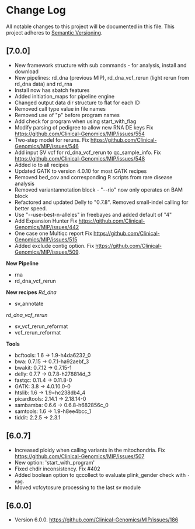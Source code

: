# Change Log
All notable changes to this project will be documented in this file.
This project adheres to [Semantic Versioning](http://semver.org/).

## [7.0.0]
- New framework structure with sub commands - for analysis, install and download
- New pipelines: rd_dna (previous MIP), rd_dna_vcf_rerun (light rerun from rd_dna data) and rd_rna
- Install now has sbatch features
- Added initiation_maps for pipeline engine
- Changed output data dir structure to flat for each ID
- Removed call type value in file names
- Removed use of "p" before program names
- Add check for program when using start_with_flag
- Modify parsing of pedigree to allow new RNA DE keys Fix https://github.com/Clinical-Genomics/MIP/issues/554
- Two-step model for reruns. Fix https://github.com/Clinical-Genomics/MIP/issues/546
- Add input SV vcf for rd_dna_vcf_rerun to qc_sample_info. Fix https://github.com/Clinical-Genomics/MIP/issues/548
- Added io to all recipes
- Updated GATK to version 4.0.10 for most GATK recipes
- Removed bed_cov and corresponding R scripts from rare disease analysis 
- Removed variantannotation block - "--rio" now only operates on BAM block
- Refactored and updated Delly to "0.7.8". Removed small-indel calling for better speed.
- Use "--use-best-n-alleles" in freebayes and added default of "4"
- Add Expansion Hunter Fix https://github.com/Clinical-Genomics/MIP/issues/442
- One case one Multiqc report Fix https://github.com/Clinical-Genomics/MIP/issues/515
- Added exclude contig option. Fix https://github.com/Clinical-Genomics/MIP/issues/509.

**New Pipeline**
- rna
- rd_dna_vcf_rerun


**New recipes**
*Rd_dna*
- sv_annotate

*rd_dna_vcf_rerun*
- sv_vcf_rerun_reformat
- vcf_rerun_reformat

**Tools**
- bcftools: 1.6 -> 1.9-h4da6232_0
- bwa: 0.7.15 -> 0.7.1-ha92aebf_3
- bwakit: 0.7.12 -> 0.7.15-1
- delly: 0.7.7 -> 0.7.8-h278814d_3
- fastqc: 0.11.4 -> 0.11.8-0
- GATK: 3.8 -> 4.0.10.0-0
- htslib: 1.6 -> 1.9=hc238db4_4
- picardtools: 2.14.1 -> 2.18.14-0
- sambamba: 0.6.6 -> 0.6.8-h682856c_0
- samtools: 1.6 -> 1.9-h8ee4bcc_1
- tiddit: 2.2.5 -> 2.3.1

## [6.0.7]
- Increased ploidy when calling variants in the mitochondria. Fix https://github.com/Clinical-Genomics/MIP/issues/507
- New option: 'start_with_program'
- Fixed chdir inconsistency. Fix #402 
- Added boolean option to qccollect to evaluate plink_gender check with `-epg`.
- Moved vcfcytosure processing to the last sv module

## [6.0.0]
- Version 6.0.0. https://github.com/Clinical-Genomics/MIP/issues/186
